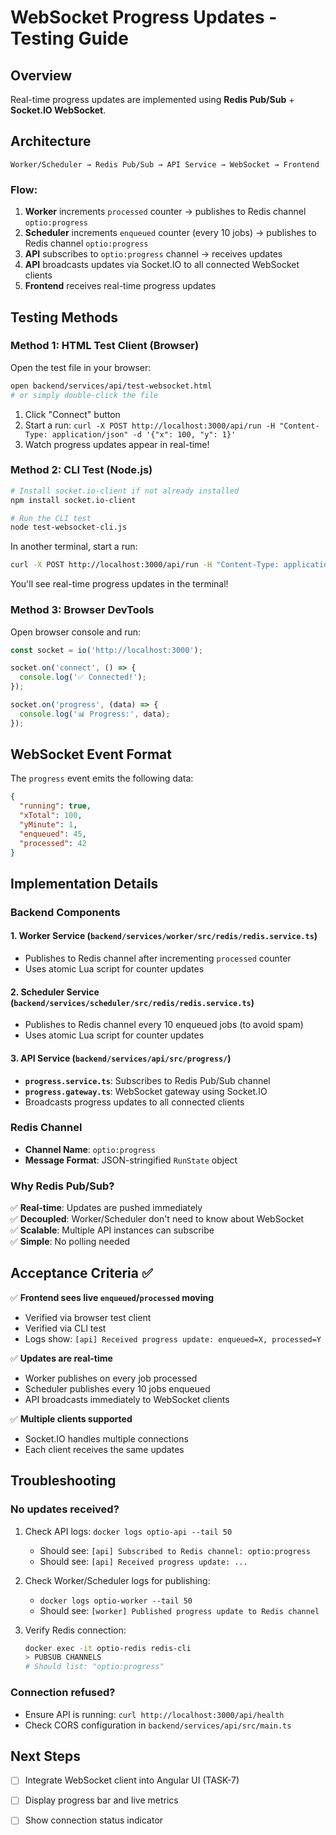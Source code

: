# WebSocket Progress Updates - Testing Guide

## Overview

Real-time progress updates are implemented using **Redis Pub/Sub** + **Socket.IO WebSocket**.

## Architecture

```
Worker/Scheduler → Redis Pub/Sub → API Service → WebSocket → Frontend
```

### Flow:

1. **Worker** increments `processed` counter → publishes to Redis channel `optio:progress`
2. **Scheduler** increments `enqueued` counter (every 10 jobs) → publishes to Redis channel `optio:progress`
3. **API** subscribes to `optio:progress` channel → receives updates
4. **API** broadcasts updates via Socket.IO to all connected WebSocket clients
5. **Frontend** receives real-time progress updates

## Testing Methods

### Method 1: HTML Test Client (Browser)

Open the test file in your browser:
```bash
open backend/services/api/test-websocket.html
# or simply double-click the file
```

1. Click "Connect" button
2. Start a run: `curl -X POST http://localhost:3000/api/run -H "Content-Type: application/json" -d '{"x": 100, "y": 1}'`
3. Watch progress updates appear in real-time!

### Method 2: CLI Test (Node.js)

```bash
# Install socket.io-client if not already installed
npm install socket.io-client

# Run the CLI test
node test-websocket-cli.js
```

In another terminal, start a run:
```bash
curl -X POST http://localhost:3000/api/run -H "Content-Type: application/json" -d '{"x": 100, "y": 1}'
```

You'll see real-time progress updates in the terminal!

### Method 3: Browser DevTools

Open browser console and run:
```javascript
const socket = io('http://localhost:3000');

socket.on('connect', () => {
  console.log('✅ Connected!');
});

socket.on('progress', (data) => {
  console.log('📊 Progress:', data);
});
```

## WebSocket Event Format

The `progress` event emits the following data:

```json
{
  "running": true,
  "xTotal": 100,
  "yMinute": 1,
  "enqueued": 45,
  "processed": 42
}
```

## Implementation Details

### Backend Components

#### 1. Worker Service (`backend/services/worker/src/redis/redis.service.ts`)
- Publishes to Redis channel after incrementing `processed` counter
- Uses atomic Lua script for counter updates

#### 2. Scheduler Service (`backend/services/scheduler/src/redis/redis.service.ts`)
- Publishes to Redis channel every 10 enqueued jobs (to avoid spam)
- Uses atomic Lua script for counter updates

#### 3. API Service (`backend/services/api/src/progress/`)
- **`progress.service.ts`**: Subscribes to Redis Pub/Sub channel
- **`progress.gateway.ts`**: WebSocket gateway using Socket.IO
- Broadcasts progress updates to all connected clients

### Redis Channel

- **Channel Name**: `optio:progress`
- **Message Format**: JSON-stringified `RunState` object

### Why Redis Pub/Sub?

✅ **Real-time**: Updates are pushed immediately  
✅ **Decoupled**: Worker/Scheduler don't need to know about WebSocket  
✅ **Scalable**: Multiple API instances can subscribe  
✅ **Simple**: No polling needed  

## Acceptance Criteria ✅

✅ **Frontend sees live `enqueued`/`processed` moving**
- Verified via browser test client
- Verified via CLI test
- Logs show: `[api] Received progress update: enqueued=X, processed=Y`

✅ **Updates are real-time**
- Worker publishes on every job processed
- Scheduler publishes every 10 jobs enqueued
- API broadcasts immediately to WebSocket clients

✅ **Multiple clients supported**
- Socket.IO handles multiple connections
- Each client receives the same updates

## Troubleshooting

### No updates received?

1. Check API logs: `docker logs optio-api --tail 50`
   - Should see: `[api] Subscribed to Redis channel: optio:progress`
   - Should see: `[api] Received progress update: ...`

2. Check Worker/Scheduler logs for publishing:
   - `docker logs optio-worker --tail 50`
   - Should see: `[worker] Published progress update to Redis channel`

3. Verify Redis connection:
   ```bash
   docker exec -it optio-redis redis-cli
   > PUBSUB CHANNELS
   # Should list: "optio:progress"
   ```

### Connection refused?

- Ensure API is running: `curl http://localhost:3000/api/health`
- Check CORS configuration in `backend/services/api/src/main.ts`

## Next Steps

- [ ] Integrate WebSocket client into Angular UI (TASK-7)
- [ ] Display progress bar and live metrics
- [ ] Show connection status indicator

